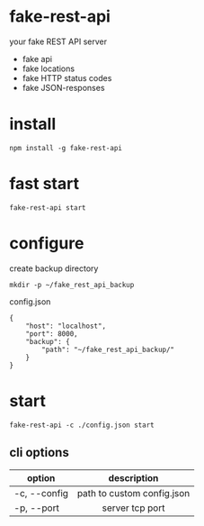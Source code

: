 # fake-rest-api

your fake REST API server 

- fake api 
- fake locations 
- fake HTTP status codes 
- fake JSON-responses


 
# install

```
npm install -g fake-rest-api
```

# fast start

```
fake-rest-api start
```

# configure

create backup directory

```
mkdir -p ~/fake_rest_api_backup
```

config.json

```
{
    "host": "localhost",
    "port": 8000,
    "backup": { 
        "path": "~/fake_rest_api_backup/"
    }
}
```


# start

```
fake-rest-api -c ./config.json start
```

## cli options

| option              | description                |  
| ------------------- |:--------------------------:| 
| -c, --config <path> | path to custom config.json |
| -p, --port <number> | server tcp port            |   
